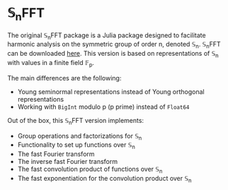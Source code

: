 # &#x1D54A;<sub>n</sub>FFT

The original &#x1D54A;<sub>n</sub>FFT package is a Julia package designed to facilitate harmonic analysis on the symmetric group of order n, denoted &#x1D54A;<sub>n</sub>. &#x1D54A;<sub>n</sub>FFT can be downloaded [here](https://github.com/GDPlumb/SnFFT.jl). This version is based on representations of &#x1D54A;<sub>n</sub> with values in a finite field &#x1D53D;<sub>p</sub>.

The main differences are the following:

  * Young seminormal representations instead of Young orthogonal representations
  * Working with `BigInt` modulo p (p prime) instead of `Float64`

Out of the box, this &#x1D54A;<sub>n</sub>FFT version implements:

  *  Group operations and factorizations for &#x1D54A;<sub>n</sub>
  *  Functionality to set up functions over &#x1D54A;<sub>n</sub>
  *  The fast Fourier transform
  *  The inverse fast Fourier transform
  *  The fast convolution product of functions over &#x1D54A;<sub>n</sub>
  *  The fast exponentiation for the convolution product over &#x1D54A;<sub>n</sub>
